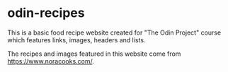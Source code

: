 # odin-recipes

This is a basic food recipe website created for "The Odin Project" course which features links, images, headers and lists.

The recipes and images featured in this website come from https://www.noracooks.com/.